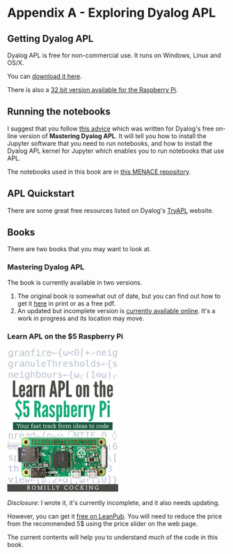 # Appendix A - Exploring Dyalog APL

## Getting Dyalog APL

Dyalog APL is free for non-commercial use. It runs on Windows, Linux and OS/X.

You can [download it here](https://www.dyalog.com/download-zone.htm).

There is also a [32 bit version available for the Raspberry Pi](https://www.dyalog.com/dyalog/raspberry-pi.htm).

## Running the notebooks

I suggest that you follow [this advice](https://rojergs.github.io/MDAPL/README.html)
which was written for Dyalog's free on-line version of **Mastering Dyalog APL**.
It will tell you how to install the Jupyter software that you need to run notebooks, and how to install the Dyalog APL kernel for Jupyter which enables you to run notebooks that use APL.

The notebooks used in this book are in [this MENACE repository](https://github.com/romilly/o-x-o).

## APL Quickstart

There are some great free resources listed on Dyalog's [TryAPL](https://tryapl.org/) website.


## Books

There are two books that you may want to look at.

### Mastering Dyalog APL

The book is currently available in two versions.

1. The original book is somewhat out of date, but you can find out how to get it [here](https://www.dyalog.com/mastering-dyalog-apl.htm) in print or as a free pdf.
1. An updated but incomplete version is [currently available online](https://rojergs.github.io/MDAPL/README.html). It's a work in progress and its location may move.

### Learn APL on the $5 Raspberry Pi

![Learn APL](images/Learn_APL.jpg)

*Disclosure*: I wrote it, it's currently incomplete, and it also needs updating.

However, you can get it [free on LeanPub](https://leanpub.com/learnapl).
You will need to reduce the price from the recommended 5$ using the price slider on the web page.

The current contents will help you to understand much of the code in this book.



